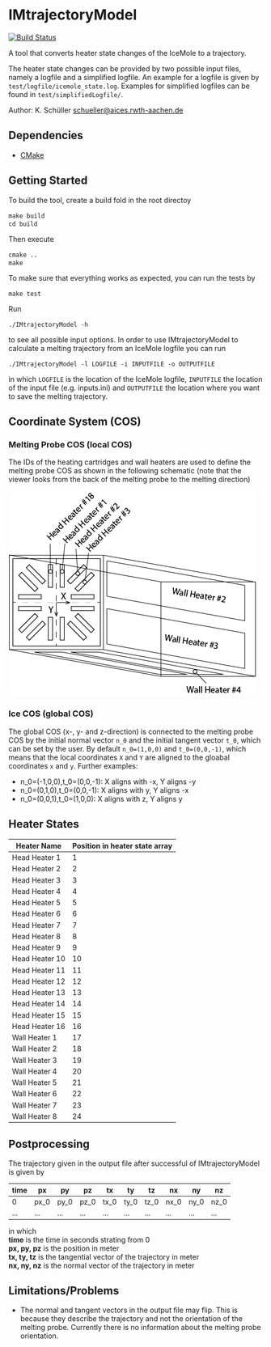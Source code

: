 # IMtrajectoryModel
[![Build Status](https://travis-ci.org/geo-fluid-dynamics/im-trajectory-model.svg?branch=master)](https://travis-ci.org/geo-fluid-dynamics/im-trajectory-model)

A tool that converts heater state changes of the IceMole to a trajectory.

The heater state changes can be provided by two possible input files, namely a logfile and a simplified logfile. An example for a logfile is given by `test/logfile/icemole_state.log`. Examples for simplified logfiles can be found in `test/simplifiedLogfile/`.

Author: K. Schüller schueller@aices.rwth-aachen.de

## Dependencies
* [CMake](https://cmake.org)

## Getting Started
To build the tool, create a build fold in the root directoy
```
make build
cd build
```
Then execute
```
cmake ..
make
```
To make sure that everything works as expected, you can run the tests by
```
make test
```
Run
```
./IMtrajectoryModel -h
```
to see all possible input options.
In order to use IMtrajectoryModel to calculate a melting trajectory from an IceMole logfile you can run
```
./IMtrajectoryModel -l LOGFILE -i INPUTFILE -o OUTPUTFILE
```
in which `LOGFILE` is the location of the IceMole logfile, `INPUTFILE` the location of the input file (e.g. inputs.ini) and `OUTPUTFILE` the location where you want to save the melting trajectory.

## Coordinate System (COS)
### Melting Probe COS (local COS)
The IDs of the heating cartridges and wall heaters are used to define the melting probe COS as shown in the following schematic (note that the viewer looks from the back of the melting probe to the melting direction)

![IMschematic](doc/github/IMschematic.png)

### Ice COS (global COS)
The global COS (x-, y- and z-direction) is connected to the melting probe COS by the initial normal vector `n_0` and the initial tangent vector `t_0`, which can be set by the user. By default `n_0=(1,0,0)` and `t_0=(0,0,-1)`, which means that the local coordinates `X` and `Y` are aligned to the gloabal coordinates `x` and `y`. Further examples:
* n_0=(-1,0,0),t_0=(0,0,-1): X aligns with -x, Y aligns -y
* n_0=(0,1,0),t_0=(0,0,-1): X aligns with y, Y aligns -x
* n_0=(0,0,1),t_0=(1,0,0): X aligns with z, Y aligns y

## Heater States
| Heater Name | Position in heater state array |
| --- | --- |
| Head Heater 1 | 1 |
| Head Heater 2 | 2 |
| Head Heater 3 | 3 |
| Head Heater 4 | 4 |
| Head Heater 5 | 5 |
| Head Heater 6 | 6 |
| Head Heater 7 | 7 |
| Head Heater 8 | 8 |
| Head Heater 9 | 9 |
| Head Heater 10 | 10 |
| Head Heater 11 | 11 |
| Head Heater 12 | 12 |
| Head Heater 13 | 13 |
| Head Heater 14 | 14 |
| Head Heater 15 | 15 |
| Head Heater 16 | 16 |
| Wall Heater 1 | 17 |
| Wall Heater 2 | 18 |
| Wall Heater 3 | 19 |
| Wall Heater 4 | 20 |
| Wall Heater 5 | 21 |
| Wall Heater 6 | 22 |
| Wall Heater 7 | 23 |
| Wall Heater 8 | 24 |

## Postprocessing
The trajectory given in the output file after successful of IMtrajectoryModel is given by

| time | px | py | pz | tx | ty | tz | nx | ny | nz |
| --- | --- | --- | --- | --- | --- | --- | --- | --- | --- |
| 0 | px_0 | py_0 | pz_0 | tx_0 | ty_0 | tz_0 | nx_0 | ny_0 | nz_0 |
| ... | ... | ... | ... | ... | ... | ... | ... | ... | ... |

in which<br>
  **time**        is the time in seconds strating from 0<br>
  **px, py, pz**  is the position in meter<br>
  **tx, ty, tz**  is the tangential vector of the trajectory in meter<br>
  **nx, ny, nz**  is the normal vector of the trajectory in meter

## Limitations/Problems
* The normal and tangent vectors in the output file may flip. This is because they describe the trajectory and not the orientation of the melting probe. Currently there is no information about the melting probe orientation.
